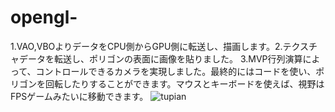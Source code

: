 # opengl-
1.VAO,VBOよりデータをCPU側からGPU側に転送し、描画します。2.テクスチャデータを転送し、ポリゴンの表面に画像を貼りました。  3.MVP行列演算によって、コントロールできるカメラを実現しました。最終的にはコードを使い、ポリゴンを回転したりすることができます。マウスとキーボードを使えば、視野はFPSゲームみたいに移動できます。
![tupian](https://github.com/Lijiaqing233/opengl-/blob/main/guangyuan.gif)
